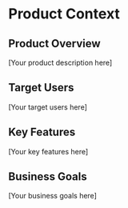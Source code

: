 # Product Context

## Product Overview

[Your product description here]

## Target Users

[Your target users here]

## Key Features

[Your key features here]

## Business Goals

[Your business goals here]